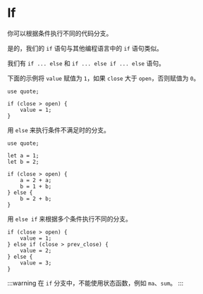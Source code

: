# If

你可以根据条件执行不同的代码分支。

是的，我们的 `if` 语句与其他编程语言中的 `if` 语句类似。

我们有 `if ... else` 和 `if ... else if ... else` 语句。

下面的示例将 `value` 赋值为 `1`，如果 `close` 大于 `open`，否则赋值为 `0`。

```nvs
use quote;

if (close > open) {
    value = 1;
}
```

用 `else` 来执行条件不满足时的分支。

```nvs
use quote;

let a = 1;
let b = 2;

if (close > open) {
    a = 2 + a;
    b = 1 + b;
} else {
    b = 2 + b;
}
```

用 `else if` 来根据多个条件执行不同的分支。

```nvs
if (close > open) {
    value = 1;
} else if (close > prev_close) {
    value = 2;
} else {
    value = 3;
}
```

:::warning
在 `if` 分支中，不能使用状态函数，例如 `ma`、`sum`。
:::
